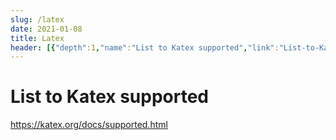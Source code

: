 ```yaml
---
slug: /latex
date: 2021-01-08
title: Latex
header: [{"depth":1,"name":"List to Katex supported","link":"List-to-Katex-supported"}]
---
```


# List to Katex supported
https://katex.org/docs/supported.html